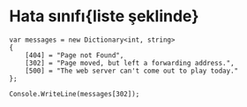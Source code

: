 # Hata sınıfı{liste şeklinde}



```text
var messages = new Dictionary<int, string>
{
    [404] = "Page not Found",
    [302] = "Page moved, but left a forwarding address.",
    [500] = "The web server can't come out to play today."
};

Console.WriteLine(messages[302]);
```

